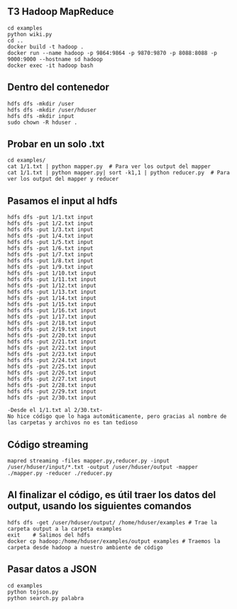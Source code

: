 ## T3 Hadoop MapReduce
	cd examples
	python wiki.py
	cd ..
	docker build -t hadoop . 
	docker run --name hadoop -p 9864:9864 -p 9870:9870 -p 8088:8088 -p 9000:9000 --hostname sd hadoop
	docker exec -it hadoop bash

## Dentro del contenedor
	hdfs dfs -mkdir /user
	hdfs dfs -mkdir /user/hduser
	hdfs dfs -mkdir input
	sudo chown -R hduser .

## Probar en un solo .txt
	cd examples/
	cat 1/1.txt | python mapper.py 	# Para ver los output del mapper
	cat 1/1.txt | python mapper.py| sort -k1,1 | python reducer.py	# Para ver los output del mapper y reducer

## Pasamos el input al hdfs
	hdfs dfs -put 1/1.txt input
	hdfs dfs -put 1/2.txt input
	hdfs dfs -put 1/3.txt input
	hdfs dfs -put 1/4.txt input
	hdfs dfs -put 1/5.txt input
	hdfs dfs -put 1/6.txt input
	hdfs dfs -put 1/7.txt input
	hdfs dfs -put 1/8.txt input
	hdfs dfs -put 1/9.txt input
	hdfs dfs -put 1/10.txt input
	hdfs dfs -put 1/11.txt input
	hdfs dfs -put 1/12.txt input
	hdfs dfs -put 1/13.txt input
	hdfs dfs -put 1/14.txt input
	hdfs dfs -put 1/15.txt input
	hdfs dfs -put 1/16.txt input
	hdfs dfs -put 1/17.txt input
	hdfs dfs -put 2/18.txt input
	hdfs dfs -put 2/19.txt input
	hdfs dfs -put 2/20.txt input
	hdfs dfs -put 2/21.txt input
	hdfs dfs -put 2/22.txt input
	hdfs dfs -put 2/23.txt input
	hdfs dfs -put 2/24.txt input
	hdfs dfs -put 2/25.txt input
	hdfs dfs -put 2/26.txt input
	hdfs dfs -put 2/27.txt input
	hdfs dfs -put 2/28.txt input
	hdfs dfs -put 2/29.txt input
	hdfs dfs -put 2/30.txt input
	
	-Desde el 1/1.txt al 2/30.txt-
	No hice código que lo haga automáticamente, pero gracias al nombre de 
	las carpetas y archivos no es tan tedioso

## Código streaming
	mapred streaming -files mapper.py,reducer.py -input /user/hduser/input/*.txt -output /user/hduser/output -mapper ./mapper.py -reducer ./reducer.py

## Al finalizar el código, es útil traer los datos del output, usando los siguientes comandos
	hdfs dfs -get /user/hduser/output/ /home/hduser/examples # Trae la carpeta output a la carpeta examples
	exit	# Salimos del hdfs
	docker cp hadoop:/home/hduser/examples/output examples # Traemos la carpeta desde hadoop a nuestro ambiente de código

## Pasar datos a JSON
	cd examples
	python tojson.py
	python search.py palabra